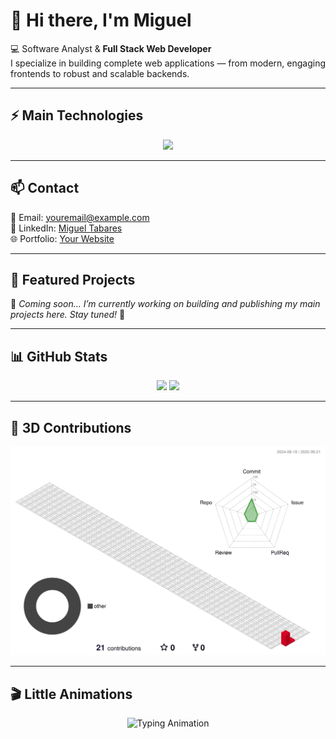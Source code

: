 # 👋 Hi there, I'm Miguel  

💻 Software Analyst & **Full Stack Web Developer**  
I specialize in building complete web applications — from modern, engaging frontends to robust and scalable backends.  

---

## ⚡ Main Technologies  
<p align="center">
  <img src="https://skillicons.dev/icons?i=js,ts,html,css,react,nodejs,express,mysql,python,git,github,docker,azure" />
</p>

---

## 📫 Contact  
📧 Email: [youremail@example.com](mailto:youremail@example.com)  
💼 LinkedIn: [Miguel Tabares](https://co.linkedin.com/in/miguel-tabares-334988356)  
🌐 Portfolio: [Your Website](https://yourwebsite.com)  

---

## 📌 Featured Projects  

🚧 *Coming soon... I’m currently working on building and publishing my main projects here. Stay tuned!* 🚀  

---

## 📊 GitHub Stats  
<p align="center">
  <img src="https://github-readme-stats.vercel.app/api?username=MigueDev-FS&show_icons=true&theme=vue&hide_border=true&bg_color=00000000" height="165"/>
  <img src="https://github-readme-stats.vercel.app/api/top-langs/?username=MigueDev-FS&layout=compact&theme=vue&hide_border=true&bg_color=00000000" height="165"/>
</p>

---

## 🐉 3D Contributions  
<p align="center">
  <img src="./profile-3d-contrib/profile-gitblock.svg" width="600" alt="3D contributions"/>
</p>

---

## 🎬 Little Animations  
<p align="center">
  <img src="https://readme-typing-svg.herokuapp.com?font=Fira+Code&size=22&pause=1000&color=00BFFF&center=true&vCenter=true&width=600&lines=Full+Stack+Web+Developer;Building+Scalable+Apps;Always+Learning+New+Techs" alt="Typing Animation" />
</p>
